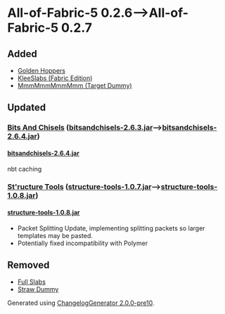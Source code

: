 # All-of-Fabric-5 0.2.6⟶All-of-Fabric-5 0.2.7

## Added

* [Golden Hoppers](https://www.curseforge.com/minecraft/mc-mods/golden-hoppers)
* [KleeSlabs (Fabric Edition)](https://www.curseforge.com/minecraft/mc-mods/kleeslabs-fabric)
* [MmmMmmMmmMmm (Target Dummy)](https://www.curseforge.com/minecraft/mc-mods/mmmmmmmmmmmm)

## Updated

### [Bits And Chisels](https://www.curseforge.com/minecraft/mc-mods/bits-and-chisels) ([bitsandchisels-2.6.3.jar](https://www.curseforge.com/minecraft/mc-mods/bits-and-chisels/files/3584046)⟶[bitsandchisels-2.6.4.jar](https://www.curseforge.com/minecraft/mc-mods/bits-and-chisels/files/3592089))

#### [bitsandchisels-2.6.4.jar](https://www.curseforge.com/minecraft/mc-mods/bits-and-chisels/files/3592089)

nbt caching

### [St'ructure Tools](https://www.curseforge.com/minecraft/mc-mods/structure-tools) ([structure-tools-1.0.7.jar](https://www.curseforge.com/minecraft/mc-mods/structure-tools/files/3581286)⟶[structure-tools-1.0.8.jar](https://www.curseforge.com/minecraft/mc-mods/structure-tools/files/3592076))

#### [structure-tools-1.0.8.jar](https://www.curseforge.com/minecraft/mc-mods/structure-tools/files/3592076)

* Packet Splitting Update, implementing splitting packets so larger templates may be pasted.
* Potentially fixed incompatibility with Polymer

## Removed

* [Full Slabs](https://www.curseforge.com/minecraft/mc-mods/full-slabs)
* [Straw Dummy](https://www.curseforge.com/minecraft/mc-mods/straw-dummy)

Generated using [ChangelogGenerator 2.0.0-pre10](https://github.com/TheRandomLabs/ChangelogGenerator).
